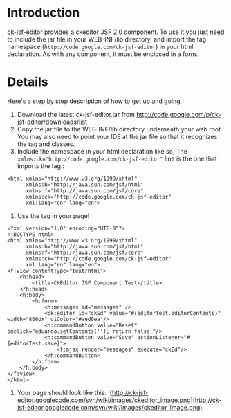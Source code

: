 # Introduction #

ck-jsf-editor provides a ckeditor JSF 2.0 component.  To use it you just need to include the jar file in your WEB-INF/lib directory, and import the tag namespace (`http://code.google.com/ck-jsf-editor`) in your html declaration.  As with any component, it must be enclosed in a form.


# Details #

Here's a step by step description of how to get up and going.
  1. Download the latest ck-jsf-editor.jar from http://code.google.com/p/ck-jsf-editor/downloads/list
  1. Copy the jar file to the WEB-INF/lib directory underneath your web root.  You may also need to point your IDE at the jar file so that it recognizes the tag and classes.
  1. Include the namespace in your html declaration like so, The `xmlns:ck="http://code.google.com/ck-jsf-editor"` line is the one that imports the tag.:
```
<html xmlns="http://www.w3.org/1999/xhtml"
      xmlns:h="http://java.sun.com/jsf/html"
      xmlns:f="http://java.sun.com/jsf/core"
      xmlns:ck="http://code.google.com/ck-jsf-editor"
      xml:lang="en" lang="en">
```
  1. Use the tag in your page!
```
<?xml version="1.0" encoding="UTF-8"?>
<!DOCTYPE html>
<html xmlns="http://www.w3.org/1999/xhtml"
      xmlns:h="http://java.sun.com/jsf/html"
      xmlns:f="http://java.sun.com/jsf/core"
      xmlns:ck="http://code.google.com/ck-jsf-editor"
      xml:lang="en" lang="en">
<f:view contentType="text/html">
    <h:head>
        <title>CKEditor JSF Component Test</title>
    </h:head>
    <h:body>
        <h:form>
            <h:messages id="messages" />
            <ck:editor id="ckEd" value="#{editorTest.editorContents}" width="800px" uiColor="#aed0ea"/>
            <h:commandButton value="Reset" onclick="eduardo.setContents(''); return false;"/>
            <h:commandButton value="Save" actionListener="#{editorTest.save}">
                <f:ajax render="messages" execute="ckEd"/>
            </h:commandButton>
        </h:form>
    </h:body>
</f:view>
</html>
```
  1. Your page should look like this:
![http://ck-jsf-editor.googlecode.com/svn/wiki/images/ckeditor_image.png](http://ck-jsf-editor.googlecode.com/svn/wiki/images/ckeditor_image.png)